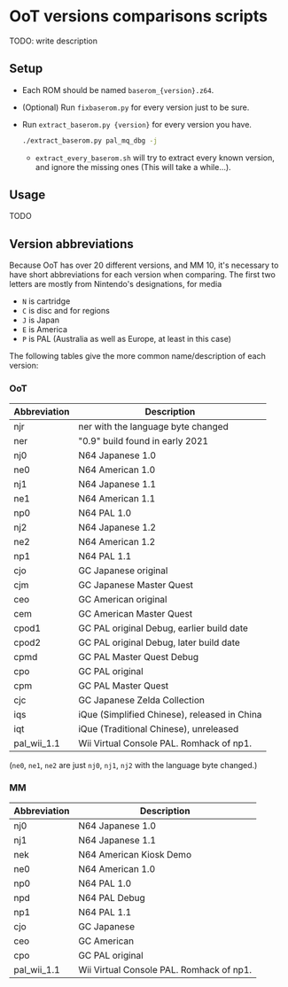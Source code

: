 # OoT versions comparisons scripts

TODO: write description

## Setup

- Each ROM should be named `baserom_{version}.z64`.
- (Optional) Run `fixbaserom.py` for every version just to be sure.
- Run `extract_baserom.py {version}` for every version you have.

  ```bash
  ./extract_baserom.py pal_mq_dbg -j
  ```

  - `extract_every_baserom.sh` will try to extract every known version, and ignore the missing ones (This will take a while...).

## Usage

TODO

## Version abbreviations

Because OoT has over 20 different versions, and MM 10, it's necessary to have short abbreviations for each version when comparing. The first two letters are mostly from Nintendo's designations, for media
- `N` is cartridge
- `C` is disc
and for regions
- `J` is Japan
- `E` is America
- `P` is PAL (Australia as well as Europe, at least in this case)

The following tables give the more common name/description of each version:

### OoT

| Abbreviation | Description                                  |
| ------------ | -------------------------------------------- |
| njr          | ner with the language byte changed           |
| ner          | "0.9" build found in early 2021              |
| nj0          | N64 Japanese 1.0                             |
| ne0          | N64 American 1.0                             |
| nj1          | N64 Japanese 1.1                             |
| ne1          | N64 American 1.1                             |
| np0          | N64 PAL 1.0                                  |
| nj2          | N64 Japanese 1.2                             |
| ne2          | N64 American 1.2                             |
| np1          | N64 PAL 1.1                                  |
| cjo          | GC Japanese original                         |
| cjm          | GC Japanese Master Quest                     |
| ceo          | GC American original                         |
| cem          | GC American Master Quest                     |
| cpod1        | GC PAL original Debug, earlier build date    |
| cpod2        | GC PAL original Debug, later build date      |
| cpmd         | GC PAL Master Quest Debug                    |
| cpo          | GC PAL original                              |
| cpm          | GC PAL Master Quest                          |
| cjc          | GC Japanese Zelda Collection                 |
| iqs          | iQue (Simplified Chinese), released in China |
| iqt          | iQue (Traditional Chinese), unreleased       |
| pal_wii_1.1  | Wii Virtual Console PAL. Romhack of np1.     |

(`ne0`, `ne1`, `ne2` are just `nj0`, `nj1`, `nj2` with the language byte changed.)

### MM


| Abbreviation | Description                                  |
| ------------ | -------------------------------------------- |
| nj0          | N64 Japanese 1.0                             |
| nj1          | N64 Japanese 1.1                             |
| nek          | N64 American Kiosk Demo                      |
| ne0          | N64 American 1.0                             |
| np0          | N64 PAL 1.0                                  |
| npd          | N64 PAL Debug                                |
| np1          | N64 PAL 1.1                                  |
| cjo          | GC Japanese                                  |
| ceo          | GC American                                  |
| cpo          | GC PAL original                              |
| pal_wii_1.1  | Wii Virtual Console PAL. Romhack of np1.     |